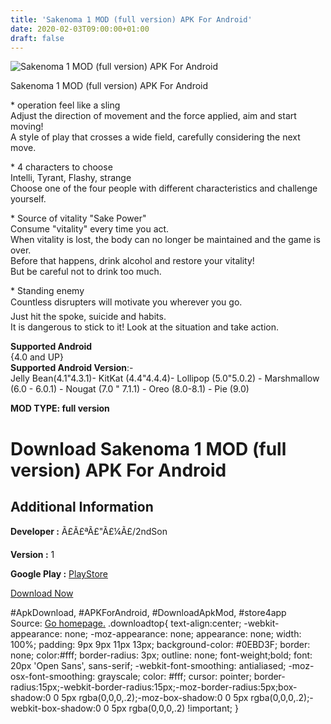 ```yaml
---
title: 'Sakenoma 1 MOD (full version) APK For Android'
date: 2020-02-03T09:00:00+01:00
draft: false
---
```


![Sakenoma 1 MOD (full version) APK For Android](https://i1.wp.com/apkhome.net/wp-content/uploads/2020/02/Sakenoma-1-MOD-full-version.png "Sakenoma 1 MOD (full version) APK For Android")

  

Sakenoma 1 MOD (full version) APK For Android

\* operation feel like a sling  
Adjust the direction of movement and the force applied, aim and start moving!  
A style of play that crosses a wide field, carefully considering the next move.

\* 4 characters to choose  
Intelli, Tyrant, Flashy, strange  
Choose one of the four people with different characteristics and challenge yourself.

\* Source of vitality "Sake Power"  
Consume "vitality" every time you act.  
When vitality is lost, the body can no longer be maintained and the game is over.  
Before that happens, drink alcohol and restore your vitality!  
But be careful not to drink too much.

\* Standing enemy  
Countless disrupters will motivate you wherever you go.  
Just hit the spoke, suicide and habits.  
It is dangerous to stick to it! Look at the situation and take action.

**Supported Android**  
{4.0 and UP}  
**Supported Android Version**:-  
Jelly Bean(4.1"4.3.1)- KitKat (4.4"4.4.4)- Lollipop (5.0"5.0.2) - Marshmallow (6.0 - 6.0.1) - Nougat (7.0 " 7.1.1) - Oreo (8.0-8.1) - Pie (9.0)

**MOD TYPE: full version**

Download Sakenoma 1 MOD (full version) APK For Android
======================================================

Additional Information
----------------------

**Developer :** Ã£Ã£ªÃ£"Ã£¼Ã£/2ndSon

**Version :** 1

**Google Play :** [PlayStore](https://play.google.com/store/apps/details?id=com.Unity3D.Sakenoma)

  

[Download Now](https://store4app.co/post/sakenoma-1-mod-full-version-apk-for-android_1580567533)

  
#ApkDownload, #APKForAndroid, #DownloadApkMod, #store4app  
Source: [Go homepage.](https://store4app.co/post/sakenoma-1-mod-full-version-apk-for-android_1580567533) .downloadtop{ text-align:center; -webkit-appearance: none; -moz-appearance: none; appearance: none; width: 100%; padding: 9px 9px 11px 13px; background-color: #0EBD3F; border: none; color:#fff; border-radius: 3px; outline: none; font-weight;bold; font: 20px 'Open Sans', sans-serif; -webkit-font-smoothing: antialiased; -moz-osx-font-smoothing: grayscale; color: #fff; cursor: pointer; border-radius:15px;-webkit-border-radius:15px;-moz-border-radius:5px;box-shadow:0 0 5px rgba(0,0,0,.2);-moz-box-shadow:0 0 5px rgba(0,0,0,.2);-webkit-box-shadow:0 0 5px rgba(0,0,0,.2) !important; }